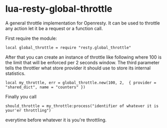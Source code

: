 # lua-resty-global-throttle

A general throttle implementation for Openresty. It can be used to throttle any action let it be a request or a function call.

First require the module:

```
local global_throttle = require "resty.global_throttle"
```

After that you can create an instance of throttle like following where 100 is the limit that will be enforced per 2 seconds window. The third parameter tells the throttler what store provider it should use to
store its internal statistics.

```
local my_throttle, err = global_throttle.new(100, 2,  { provider = "shared_dict", name = "counters" })
```

Finally you call

```
should_throttle = my_throttle:process("identifier of whatever it is your'er throttling")
```

everytime before whatever it is you're throttling.
